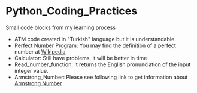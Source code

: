 # Python_Coding_Practices
Small code blocks from my learning process

- ATM code created in "Turkish" language but it is understandable
- Perfect Number Program: You may find the definition of a perfect number at [Wikipedia](https://en.wikipedia.org/wiki/Perfect_number)
- Calculator: Still have problems, it will be better in time
- Read_number_function: It returns the English pronunciation of the input integer value.
- Armstrong_Number: Please see following link to get information about [Armstrong Number](https://www.quora.com/What-is-an-Armstrong-number)
